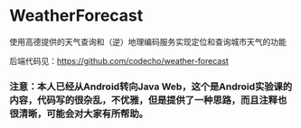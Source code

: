 # WeatherForecast
使用高德提供的天气查询和（逆）地理编码服务实现定位和查询城市天气的功能

后端代码见：https://github.com/codecho/weather-forecast

### 注意：本人已经从Android转向Java Web，这个是Android实验课的内容，代码写的很杂乱，不优雅，但是提供了一种思路，而且注释也很清晰，可能会对大家有所帮助。
